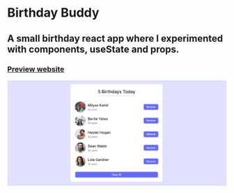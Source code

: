 # Birthday Buddy
## A small birthday react app where I experimented with components, useState and props. 
### [Preview website](https://milyazkamil.github.io/Birthday-Buddy/)
![](./src/assets/images/readme-image.png)
